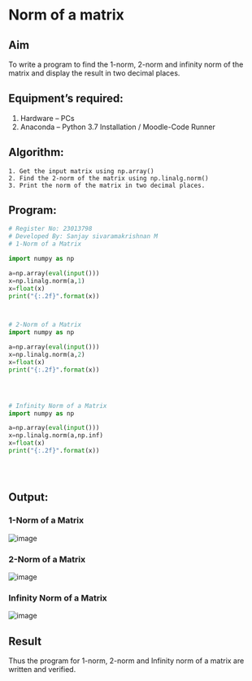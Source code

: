 # Norm of a matrix
## Aim
To write a program to find the 1-norm, 2-norm and infinity norm of the matrix and display the result in two decimal places.
## Equipment’s required:
1.	Hardware – PCs
2.	Anaconda – Python 3.7 Installation / Moodle-Code Runner
## Algorithm:
	1. Get the input matrix using np.array()   
    2. Find the 2-norm of the matrix using np.linalg.norm()
	3. Print the norm of the matrix in two decimal places.
## Program:
```Python
# Register No: 23013798
# Developed By: Sanjay sivaramakrishnan M
# 1-Norm of a Matrix

import numpy as np

a=np.array(eval(input()))
x=np.linalg.norm(a,1)
x=float(x)
print("{:.2f}".format(x))



# 2-Norm of a Matrix
import numpy as np

a=np.array(eval(input()))
x=np.linalg.norm(a,2)
x=float(x)
print("{:.2f}".format(x))




# Infinity Norm of a Matrix
import numpy as np

a=np.array(eval(input()))
x=np.linalg.norm(a,np.inf)
x=float(x)
print("{:.2f}".format(x))





```
## Output:
### 1-Norm of a Matrix

![image](https://github.com/sanjaysivaramakrishnan/Norm-of-a-matrix/assets/151629616/aa8d0e9b-fbd7-4d81-b6f6-cd0df83e4cb1)

### 2-Norm of a Matrix

![image](https://github.com/sanjaysivaramakrishnan/Norm-of-a-matrix/assets/151629616/e97c7b9c-e466-4fc7-9da9-cc48892d7fc4)

### Infinity Norm of a Matrix

![image](https://github.com/sanjaysivaramakrishnan/Norm-of-a-matrix/assets/151629616/012c6e9d-2cdd-4355-8bab-55f4c1984b61)
## Result
Thus the program for 1-norm, 2-norm and Infinity norm of a matrix are written and verified.
